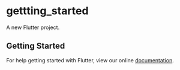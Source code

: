 # gettting_started

A new Flutter project.

## Getting Started

For help getting started with Flutter, view our online
[documentation](https://flutter.io/).
